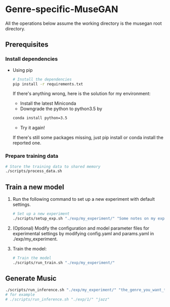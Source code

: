 # Genre-specific-MuseGAN
All the operations below assume the working directory is the musegan root directory.
## Prerequisites

### Install dependencies
- Using pip

  ```sh
  # Install the dependencies
  pip install -r requirements.txt
  ```
  
  If there's anything wrong, here is the solution for my environment:   
  - Install the latest Miniconda
  - Downgrade the python to python3.5 by 
  ```sh
  conda install python=3.5
  ```
  - Try it again!
  
  If there's still some packages missing, just pip install or conda install the reported one.
  
### Prepare training data
```sh
# Store the training data to shared memory
./scripts/process_data.sh
```

## Train a new model
1. Run the following command to set up a new experiment with default settings.

   ```sh
   # Set up a new experiment
   ./scripts/setup_exp.sh "./exp/my_experiment/" "Some notes on my experiment"
   ```

2. (Optional) Modify the configuration and model parameter files for experimental settings by modifying config.yaml and params.yaml in ./exp/my_experiment.

3. Train the model:

     ```sh
     # Train the model
     ./scripts/run_train.sh "./exp/my_experiment/"
     ```

## Generate Music
```sh
./scripts/run_inference.sh "./exp/my_experiment/" "the_genre_you_want_to_generate(jazz, rock or disco)"
# for example
# ./scripts/run_inference.sh "./exp/1/" "jazz"
```
